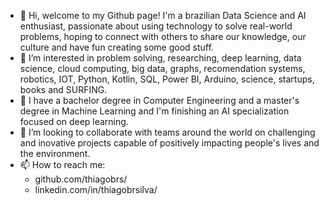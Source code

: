- 👋 Hi, welcome to my Github page! I'm a brazilian Data Science and AI enthusiast, passionate about using technology to solve real-world problems, hoping to connect with others to share our knowledge, our culture and have fun creating some good stuff.
- 👀 I’m interested in problem solving, researching, deep learning, data science, cloud computing, big data, graphs, recomendation systems, robotics, IOT, Python, Kotlin, SQL, Power BI, Arduino, science, startups, books and SURFING.
- 🌱 I have a bachelor degree in Computer Engineering and a master's degree in Machine Learning and I'm finishing an AI specialization focused on deep learning.
- 💞️ I’m looking to collaborate with teams around the world on challenging and inovative projects capable of positively impacting people's lives and the environment.
- 📫 How to reach me:
  - github.com/thiagobrs/
  - linkedin.com/in/thiagobrsilva/

<!---
thiagobrs/thiagobrs is a ✨ special ✨ repository because its `README.md` (this file) appears on your GitHub profile.
You can click the Preview link to take a look at your changes.
--->
